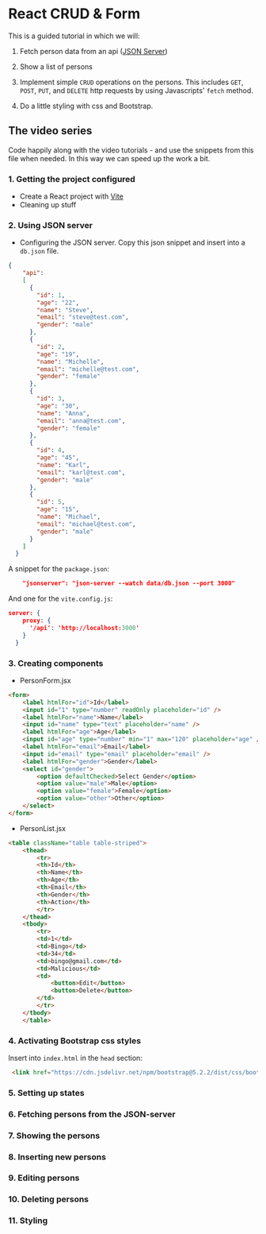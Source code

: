 # React  CRUD & Form

This is a guided tutorial in which we will:

1. Fetch person data from an api ([JSON Server](https://www.npmjs.com/package/json-server))

2. Show a list of persons

3. Implement simple `CRUD` operations on the persons. This includes `GET`, `POST`, `PUT`, and `DELETE` http requests by using Javascripts' `fetch` method.

4. Do a little styling with css and Bootstrap.

## The video series

Code happily along with the video tutorials - and use the snippets from this file when needed. In this way we can speed up the work a bit.

### 1. Getting the project configured

- Create a React project with [Vite](../../setup/vite.md)
- Cleaning up stuff

### 2. Using JSON server

- Configuring the JSON server. Copy this json snippet and insert into a `db.json` file.

```json
{
    "api":
    [
      {
        "id": 1,
        "age": "22",
        "name": "Steve",
        "email": "steve@test.com",
        "gender": "male"
      },
      {
        "id": 2,
        "age": "19",
        "name": "Michelle",
        "email": "michelle@test.com",
        "gender": "female"
      },
      {
        "id": 3,
        "age": "30",
        "name": "Anna",
        "email": "anna@test.com",
        "gender": "female"
      },
      {
        "id": 4,
        "age": "45",
        "name": "Karl",
        "email": "karl@test.com",
        "gender": "male"
      },
      {
        "id": 5,
        "age": "15",
        "name": "Michael",
        "email": "michael@test.com",
        "gender": "male"
      }
    ]
  }
```

A snippet for the `package.json`:

```json
    "jsonserver": "json-server --watch data/db.json --port 3000"
```

And one for the `vite.config.js`:

```json
server: {
    proxy: {
      '/api': 'http://localhost:3000'
    }
  }
```

### 3. Creating components

- PersonForm.jsx

```html
<form>
    <label htmlFor="id">Id</label>
    <input id="1" type="number" readOnly placeholder="id" />
    <label htmlFor="name">Name</label>
    <input id="name" type="text" placeholder="name" />
    <label htmlFor="age">Age</label>
    <input id="age" type="number" min="1" max="120" placeholder="age" />
    <label htmlFor="email">Email</label>
    <input id="email" type="email" placeholder="email" />
    <label htmlFor="gender">Gender</label>
    <select id="gender">
        <option defaultChecked>Select Gender</option>
        <option value="male">Male</option>
        <option value="female">Female</option>
        <option value="other">Other</option>
    </select>
</form>
```

- PersonList.jsx

```html
<table className="table table-striped">
    <thead>
        <tr>
        <th>Id</th>
        <th>Name</th>
        <th>Age</th>
        <th>Email</th>
        <th>Gender</th>
        <th>Action</th>
        </tr>
    </thead>
    <tbody>
        <tr>
        <td>1</td>
        <td>Bingo</td>
        <td>34</td>
        <td>bingo@gmail.com</td>
        <td>Malicious</td>
        <td>
            <button>Edit</button>
            <button>Delete</button>
        </td>
        </tr>
    </tbody>
    </table>
```

### 4. Activating Bootstrap css styles

Insert into `index.html` in the `head` section:

```html
 <link href="https://cdn.jsdelivr.net/npm/bootstrap@5.2.2/dist/css/bootstrap.min.css" rel="stylesheet" integrity="sha384-Zenh87qX5JnK2Jl0vWa8Ck2rdkQ2Bzep5IDxbcnCeuOxjzrPF/et3URy9Bv1WTRi" crossorigin="anonymous">
```

### 5. Setting up states

### 6. Fetching persons from the JSON-server

### 7. Showing the persons

### 8. Inserting new persons

### 9. Editing persons

### 10. Deleting persons

### 11. Styling
